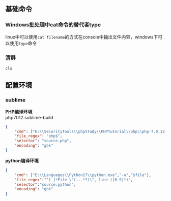 ## 基础命令

### Windows批处理中cat命令的替代者type
linux中可以使用`cat filename`的方式在console中输出文件内容，windows下可以使用`type`命令

### 清屏
`cls`


## 配置环境

### sublime

**PHP编译环境**   
php7012.sublime-build  
```json
{
	"cmd": ["E:\\SecurityTools\\phpStudy\\PHPTutorial\\php\\php-7.0.12-nts\\php.exe", "$file"],
	"file_regex": "php$",
	"selector": "source.php",
	"encoding": "gbk"
}
```

**python编译环境**
```json
{
    "cmd": ["E:\\Languages\\Python27\\python.exe","-u","$file"],
    "file_regex":"^[ ]*File \"(...*?)\", line ([0-9]*)",
    "selector":"source.python",
    "encoding": "gbk"
}
```